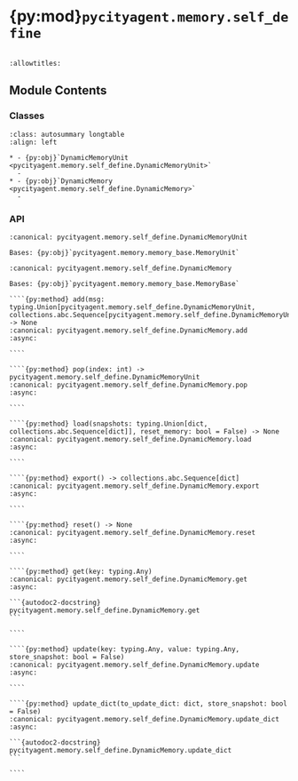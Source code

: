 # {py:mod}`pycityagent.memory.self_define`

```{py:module} pycityagent.memory.self_define
```

```{autodoc2-docstring} pycityagent.memory.self_define
:allowtitles:
```

## Module Contents

### Classes

````{list-table}
:class: autosummary longtable
:align: left

* - {py:obj}`DynamicMemoryUnit <pycityagent.memory.self_define.DynamicMemoryUnit>`
  -
* - {py:obj}`DynamicMemory <pycityagent.memory.self_define.DynamicMemory>`
  -
````

### API

```{py:class} DynamicMemoryUnit(content: typing.Optional[dict] = None, required_attributes: typing.Optional[dict] = None, activate_timestamp: bool = False)
:canonical: pycityagent.memory.self_define.DynamicMemoryUnit

Bases: {py:obj}`pycityagent.memory.memory_base.MemoryUnit`

```

`````{py:class} DynamicMemory(required_attributes: dict[typing.Any, typing.Any], activate_timestamp: bool = False)
:canonical: pycityagent.memory.self_define.DynamicMemory

Bases: {py:obj}`pycityagent.memory.memory_base.MemoryBase`

````{py:method} add(msg: typing.Union[pycityagent.memory.self_define.DynamicMemoryUnit, collections.abc.Sequence[pycityagent.memory.self_define.DynamicMemoryUnit]]) -> None
:canonical: pycityagent.memory.self_define.DynamicMemory.add
:async:

````

````{py:method} pop(index: int) -> pycityagent.memory.self_define.DynamicMemoryUnit
:canonical: pycityagent.memory.self_define.DynamicMemory.pop
:async:

````

````{py:method} load(snapshots: typing.Union[dict, collections.abc.Sequence[dict]], reset_memory: bool = False) -> None
:canonical: pycityagent.memory.self_define.DynamicMemory.load
:async:

````

````{py:method} export() -> collections.abc.Sequence[dict]
:canonical: pycityagent.memory.self_define.DynamicMemory.export
:async:

````

````{py:method} reset() -> None
:canonical: pycityagent.memory.self_define.DynamicMemory.reset
:async:

````

````{py:method} get(key: typing.Any)
:canonical: pycityagent.memory.self_define.DynamicMemory.get
:async:

```{autodoc2-docstring} pycityagent.memory.self_define.DynamicMemory.get
```

````

````{py:method} update(key: typing.Any, value: typing.Any, store_snapshot: bool = False)
:canonical: pycityagent.memory.self_define.DynamicMemory.update
:async:

````

````{py:method} update_dict(to_update_dict: dict, store_snapshot: bool = False)
:canonical: pycityagent.memory.self_define.DynamicMemory.update_dict
:async:

```{autodoc2-docstring} pycityagent.memory.self_define.DynamicMemory.update_dict
```

````

`````
